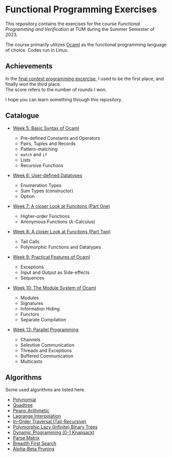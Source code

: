 # Functional Programming Exercises
This repository contains the exercises for the course *Functional Programming and Verification* at TUM during the Summer Semester of 2023.

The course primarily utilizes [Ocaml](https://ocaml.org) as the functional programming language of choice. Codes run in Linux.

## Achievements
In the [final contest programming excercise](./Week_10/Homework_02_and_Contest_CrazyCamelCompetition/), I used to be the first place, and finally won the third place.  
The score refers to the number of rounds I won.

I hope you can learn something through this repository.

## Catalogue
- [Week 5: Basic Syntax of Ocaml](Week_05/)
  - Pre-defined Constants and Operators
  - Pairs, Tuples and Records
  - Pattern-matching
  - `match` and `if`
  - Lists
  - Recursive Functions

- [Week 6: User-defined Datatypes](Week_06/)
  - Enumeration Types
  - Sum Types (constructor)
  - Option

- [Week 7: A closer Look at Funcitons (Part One)](Week_07/)
  - Higher-order Functions
  - Anonymous Functions ($\lambda$-Calculus)

- [Week 8: A closer Look at Funcitons (Part Two)](Week_08/)
  - Tail Calls
  - Polymorphic Functions and Datatypes

- [Week 9: Practical Features of Ocaml](Week_09/)
  - Exceptions
  - Input and Output as Side-effects
  - Sequences

- [Week 10: The Module System of Ocaml](Week_10/)
  - Modules
  - Signatures
  - Information Hiding
  - Functors
  - Separate Compilation

- [Week 13: Parallel Programming](Week_13/)
  - Channels
  - Selevtive Communication
  - Threads and Exceptions
  - Buffered Communication
  - Multicasts

## Algorithms
Some used algorithms are listed here.

- [Polynomial](./Week_05/Homework_04_PolynomialParty/)
- [Quadtree](./Week_06/Bonus_01_Quadtrees/)
- [Peano Arithmetic](./Week_06/Homework_01_PeanoArithmetic/)
- [Lagrange Interpolation](./Week_08/Bonus_01_Lagrange/)
- [In-Order Traversal (Tail-Recursive)](./Week_08/Homework_02_PolymorphicTrees/)
- [Polymorphic Lazy (Infinite) Binary Trees](./Week_08/Homework_03_InfiniteTrees_and_Bonus_02_InfiniteTreeSearch/)
- [Dynamic Programming (0-1 Knapsack)](./Week_09/Homework_01_CamelPresentFactory/)
- [Parse Matrix](./Week_10/Homework_01_ModulesModellingMatrices/)
- [Breadth First Search](./Week_10/Homework_02_and_Contest_CrazyCamelCompetition/)
- [Alpha-Beta Pruning](./Week_10/Homework_02_and_Contest_CrazyCamelCompetition/)